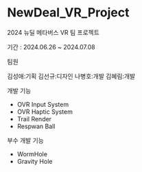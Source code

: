 # NewDeal_VR_Project
2024 뉴딜 메타버스 VR 팀 프로젝트

기간 : 2024.06.26 ~ 2024.07.08

팀원

김성애:기획
김선규:디자인
나병호:개발
김혜림:개발

개발 기능
- OVR Input System
- OVR Haptic System
- Trail Render
- Respwan Ball
  
부수 개발 기능
- WormHole
- Gravity Hole 
